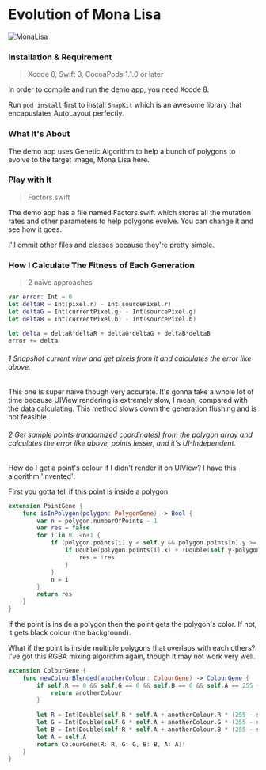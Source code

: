 # Evolution of Mona Lisa

![MonaLisa](http://ogbzxx07e.bkt.clouddn.com/MonaLisa)

### Installation & Requirement

> Xcode 8, Swift 3, CocoaPods 1.1.0 or later

In order to compile and run the demo app, you need Xcode 8.

Run `pod install` first to install `SnapKit` which is an awesome library that encapuslates AutoLayout perfectly.

### What It's About

The demo app uses Genetic Algorithm to help a bunch of polygons to evolve to the target image, Mona Lisa here.

### Play with It

> Factors.swift

The demo app has a file named Factors.swift which stores all the mutation rates and other parameters to help polygons evolve. You can change it and see how it goes.

I'll ommit other files and classes because they're pretty simple.

### How I Calculate The Fitness of Each Generation

> 2 naïve approaches

```swift
var error: Int = 0
let deltaR = Int(pixel.r) - Int(sourcePixel.r)
let deltaG = Int(currentPixel.g) - Int(sourcePixel.g)
let deltaB = Int(currentPixel.b) - Int(sourcePixel.b)

let delta = deltaR*deltaR + deltaG*deltaG + deltaB*deltaB
error += delta
```

###### 1  Snapshot current view and get pixels from it and calculates the error like above. 

This one is super naïve though very accurate. It's gonna take a whole lot of time because UIView rendering is extremely slow, I mean, compared with the data calculating. This method slows down the generation flushing and is not feasible.

###### 2  Get sample points (randomized coordinates) from the polygon array and calculates the error like above, points lesser, and it's UI-Independent.

How do I get a point's colour if I didn't render it on UIView? I have this algorithm 'invented':

First you gotta tell if this point is inside a polygon

```swift
extension PointGene {
    func isInPolygon(polygon: PolygonGene) -> Bool {
        var n = polygon.numberOfPoints - 1
        var res = false
        for i in 0..<n+1 {
            if (polygon.points[i].y < self.y && polygon.points[n].y >= self.y) || (polygon.points[n].y < self.y && polygon.points[i].y >= self.y) {
                if Double(polygon.points[i].x) + (Double(self.y-polygon.points[i].y))/Double(polygon.points[n].y-polygon.points[i].y)*Double(polygon.points[n].x-polygon.points[i].x) < Double(self.x) {
                    res = !res
                }
            }
            n = i
        }
        return res
    }
}
```

If the point is inside a polygon then the point gets the polygon's color. If not, it gets black colour (the background).

What if the point is inside multiple polygons that overlaps with each others? I've got this RGBA mixing algorithm again, though it may not work very well.

```swift
extension ColourGene {
    func newColourBlended(anotherColour: ColourGene) -> ColourGene {
        if self.R == 0 && self.G == 0 && self.B == 0 && self.A == 255 {
            return anotherColour
        }
        
        let R = Int(Double(self.R * self.A + anotherColour.R * (255 - self.A)) / 65025.0)
        let G = Int(Double(self.G * self.A + anotherColour.G * (255 - self.A)) / 65025.0)
        let B = Int(Double(self.R * self.A + anotherColour.B * (255 - self.A)) / 65025.0)
        let A = self.A
        return ColourGene(R: R, G: G, B: B, A: A)!
    }
}
```

